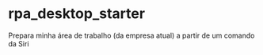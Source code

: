 # rpa_desktop_starter
Prepara minha área de trabalho (da empresa atual) a partir de um comando da Siri
